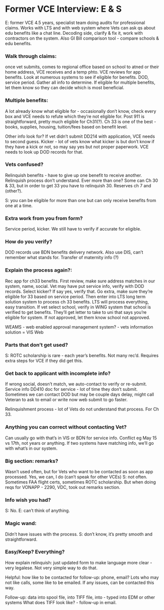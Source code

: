 # Former VCE Interview: E & S

E: former VCE 4.5 years, specialist team doing audits for professional claims. Works with LTS and with web system where Vets can ask qs about edu benefits like a chat line. Decoding side, clarify & fix it, work with contractors on the system. Also GI Bill comparison tool - compare schools & edu benefits. 

### Walk through claims: 

once vet submits, comes to regional office based on school to atned or their home address, VCE receives and a temp phto. VCE reviews for app benefits. Look at numerous systems to see if eligible for benefits. DOD, service period. Gather all info to determine. If eligible for multiple benefits, let them know so they can decide which is most beneficial.

### Multiple benefits: 

A lot already know what eligible for - occasionally don’t know, check every box and VCE needs to refute which they’re not eligible for. Post 911 is straightforward, pretty much eligible for Ch31(?). Ch 33 is one of the best - books, supplies, housing, tuition/fees based on benefit level. 

Other info look for? If vet didn’t submit DD214 with application, VCE needs to second guess. Kicker - lot of vets know what kicker is but don’t know if they have a kick or not, so may say yes but not proper paperwork. VCE needs to look up DOD records for that.

### Vets confused? 

Relinquish benefits - have to give up one benefit to receive another. Relinquish process don’t understand. Ever more than one? Some can Ch 30 & 33, but in order to get 33 you have to relinquish 30. Reserves ch 7 and (other?). 

S: you can be eligible for more than one but can only receive benefits from one at a time.

### Extra work from you from form? 
Service period, kicker. We still have to verify if accurate for eligible. 

### How do you verify? 
DOD records use BDN benefits delivery network. Also use DIS, can’t remember what stands for. Transfer of maternity info (?) 

### Explain the process again?: 

Rec app for ch33 benefits. First review, make sure address matches in our system, name, social. Vet may have put service info, verify with DOD records. Select kicker? If say yes, verify that. Go extra, make sure they’re eligible for 33 based on service period. Then enter into LTS long term solution system to process ch 33 benefits. LTS will process everything, easy transition. If vet select school, verify in WING system that school is verified to get benefits. They’ll get letter to take to uni that says you’re eligible for system. If not approved, let them know school not approved.

WEAMS - web enabled approval management system? - vets information solution = VIS
Web 

### Parts that don’t get used? 

S: ROTC scholarship is rare - each year’s benefits. Not many rec’d. Requires extra steps for VCE if they did get this.

### Get back to applicant with incomplete info? 

If wrong social, doesn’t match, we auto-contact to verify or re-submit. Service info DD410 doc for service - lot of time they don’t submit. Sometimes we can contact DOD but may be couple days delay, might call Veteran to ask to email or write now web submit to go faster.

Relinquishment process - lot of Vets do not understand that process. For Ch 33. 

### Anything you can correct without contacting Vet? 

Can usually go with that’s in VIS or BDN for service info. Conflict eg May 15 vs 17th, not years or anything. If two systems have matching info, we’ll go with what’s in our system.

### Big section: remarks? 
Wasn’t used often, but for Vets who want to be contacted as soon as app processed. Yes, we can, I do (can’t speak for other VCEs) S: not often. Sometimes FAA flight certs, sometimes ROTC scholarship. But when doing reqs for VONAPP - 2290, VDC, took out remarks section.

### Info wish you had? 

S: No. E: can’t think of anything.

### Magic wand: 

Didn’t have issues with the process. S: don’t know, it’s pretty smooth and straightforward.

### Easy/Keep? Everything?

How explain relinquish: just updated form to make language more clear - very legalese. Not very simple way to do that.

Helpful: how like to be contacted for follow-up: phone, email? Lots who may not like calls, some like to be emailed. If any issues, can be contacted this way.

Follow-up: data into spool file, into TIFF file, into  - typed into EDM or other systems
What does TIFF look like? - follow-up in email.
